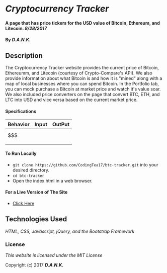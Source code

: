 # _Cryptocurrency Tracker_

####  A page that has price tickers for the USD value of Bitcoin, Ethereum, and Litecoin. _8/28/2017_

#### By _**D.A.N.K.**_

## Description
The Cryptocurrency Tracker website provides the current price of Bitcoin, Ethereumm, and Litecoin (courtesy of Crypto-Compare's API). We also provide information about what Bitcoin is and how it is "mined" along with a map of local businesses where you can spend Bitcoin. In the Portfolio tab, you can mock purchase a Bitcoin at market price and watch it's value soar. We also included price converters on the page that convert BTC, ETH, and LTC into USD and vice versa based on the current market price.

#### Specifications
| Behavior                                                      |  Input   | OutPut |
| ------------------------------------------------------------- |:--------:| ------:|
| $$$$$$$$$$$$$$$$$$$$$$$                                       |          |        |
| $$$$$$$$$$$$$$$$$$$$$$$$$$$$$$$$$$$$$$$$$$$$$$$$$$$$$$$$$$$$  |          |        |

#### To Run Locally
* `git clone https://github.com/CodingTea17/btc-tracker.git` into your desired directory.
* `cd btc-tracker`
* Open the index.html in a web browser.

#### For a Live Version of The Site
* [Click Here](https://codingtea17.github.io/btc-tracker)

## Technologies Used

_HTML, CSS, Javascript, jQuery, and the Bootstrap Framework_

### License

*This website is licensed under the MIT License*

Copyright (c) 2017 **_D.A.N.K._**
